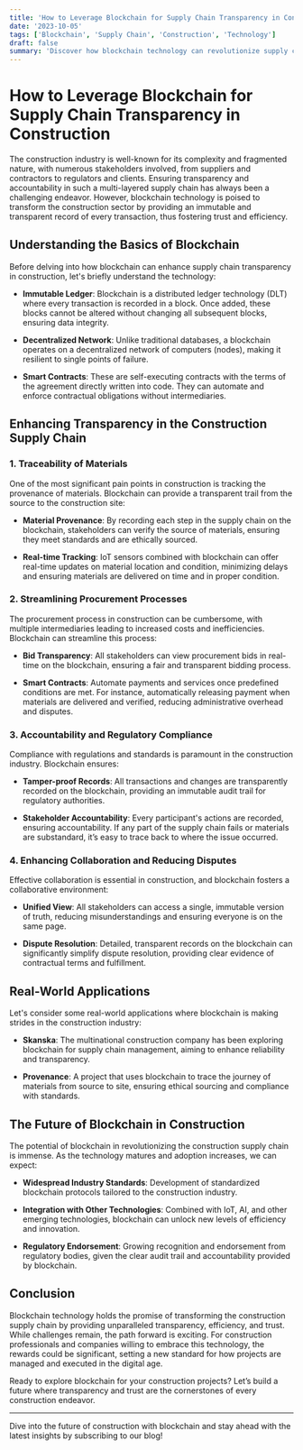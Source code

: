 ```yaml
---
title: 'How to Leverage Blockchain for Supply Chain Transparency in Construction'
date: '2023-10-05'
tags: ['Blockchain', 'Supply Chain', 'Construction', 'Technology']
draft: false
summary: 'Discover how blockchain technology can revolutionize supply chain transparency in the construction industry, highlighting its potential for enhanced efficiency, trust, and accountability.'
---
```


# How to Leverage Blockchain for Supply Chain Transparency in Construction

The construction industry is well-known for its complexity and fragmented nature, with numerous stakeholders involved, from suppliers and contractors to regulators and clients. Ensuring transparency and accountability in such a multi-layered supply chain has always been a challenging endeavor. However, blockchain technology is poised to transform the construction sector by providing an immutable and transparent record of every transaction, thus fostering trust and efficiency.

## Understanding the Basics of Blockchain

Before delving into how blockchain can enhance supply chain transparency in construction, let's briefly understand the technology:

- **Immutable Ledger**: Blockchain is a distributed ledger technology (DLT) where every transaction is recorded in a block. Once added, these blocks cannot be altered without changing all subsequent blocks, ensuring data integrity.
  
- **Decentralized Network**: Unlike traditional databases, a blockchain operates on a decentralized network of computers (nodes), making it resilient to single points of failure.
  
- **Smart Contracts**: These are self-executing contracts with the terms of the agreement directly written into code. They can automate and enforce contractual obligations without intermediaries.

## Enhancing Transparency in the Construction Supply Chain

### 1. Traceability of Materials

One of the most significant pain points in construction is tracking the provenance of materials. Blockchain can provide a transparent trail from the source to the construction site:

- **Material Provenance**: By recording each step in the supply chain on the blockchain, stakeholders can verify the source of materials, ensuring they meet standards and are ethically sourced.
  
- **Real-time Tracking**: IoT sensors combined with blockchain can offer real-time updates on material location and condition, minimizing delays and ensuring materials are delivered on time and in proper condition.

### 2. Streamlining Procurement Processes

The procurement process in construction can be cumbersome, with multiple intermediaries leading to increased costs and inefficiencies. Blockchain can streamline this process:

- **Bid Transparency**: All stakeholders can view procurement bids in real-time on the blockchain, ensuring a fair and transparent bidding process.
  
- **Smart Contracts**: Automate payments and services once predefined conditions are met. For instance, automatically releasing payment when materials are delivered and verified, reducing administrative overhead and disputes.

### 3. Accountability and Regulatory Compliance

Compliance with regulations and standards is paramount in the construction industry. Blockchain ensures:

- **Tamper-proof Records**: All transactions and changes are transparently recorded on the blockchain, providing an immutable audit trail for regulatory authorities.
  
- **Stakeholder Accountability**: Every participant's actions are recorded, ensuring accountability. If any part of the supply chain fails or materials are substandard, it’s easy to trace back to where the issue occurred.

### 4. Enhancing Collaboration and Reducing Disputes

Effective collaboration is essential in construction, and blockchain fosters a collaborative environment:

- **Unified View**: All stakeholders can access a single, immutable version of truth, reducing misunderstandings and ensuring everyone is on the same page.
  
- **Dispute Resolution**: Detailed, transparent records on the blockchain can significantly simplify dispute resolution, providing clear evidence of contractual terms and fulfillment.

## Real-World Applications

Let's consider some real-world applications where blockchain is making strides in the construction industry:

- **Skanska**: The multinational construction company has been exploring blockchain for supply chain management, aiming to enhance reliability and transparency.
  
- **Provenance**: A project that uses blockchain to trace the journey of materials from source to site, ensuring ethical sourcing and compliance with standards.

## The Future of Blockchain in Construction

The potential of blockchain in revolutionizing the construction supply chain is immense. As the technology matures and adoption increases, we can expect:

- **Widespread Industry Standards**: Development of standardized blockchain protocols tailored to the construction industry.
  
- **Integration with Other Technologies**: Combined with IoT, AI, and other emerging technologies, blockchain can unlock new levels of efficiency and innovation.
  
- **Regulatory Endorsement**: Growing recognition and endorsement from regulatory bodies, given the clear audit trail and accountability provided by blockchain.

## Conclusion

Blockchain technology holds the promise of transforming the construction supply chain by providing unparalleled transparency, efficiency, and trust. While challenges remain, the path forward is exciting. For construction professionals and companies willing to embrace this technology, the rewards could be significant, setting a new standard for how projects are managed and executed in the digital age.

Ready to explore blockchain for your construction projects? Let’s build a future where transparency and trust are the cornerstones of every construction endeavor.

---

Dive into the future of construction with blockchain and stay ahead with the latest insights by subscribing to our blog!